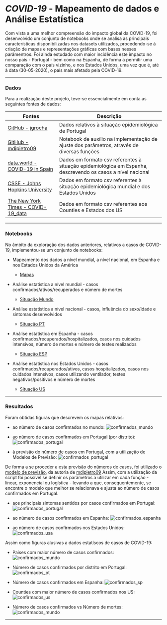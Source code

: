 # ***COVID-19*** - Mapeamento de dados e Análise Estatística

Com vista a uma melhor compreensão do impacto global da COVID-19, foi desenvolvido um conjunto de notebooks onde se analisa as principais características disponibilizadas nos datasets utilizados, procedendo-se à criação de mapas e representações gráficas com bases nesses parâmentros. Foi ainda estudado com maior incidência este impacto no nosso país - Portugal - bem como na Espanha, de forma a permitir uma comparação com o país vizinho, e nos Estados Unidos, uma vez que é, até à data (30-05-2020), o país mais afetado pela COVID-19.

---

### Dados
Para a realização deste projeto, teve-se essencialmente em conta as seguintes fontes de dados:

| Fontes  |  Descrição  |
| ------------------- | ------------------- |
|  [GitHub - jgrocha](https://github.com/jgrocha/covid-pt) |  Dados relativos à situação epidemiológica de Portugal |
|  [GitHub - mdipietro09](https://github.com/mdipietro09/DataScience_ArtificialIntelligence_Utils/blob/master/time_series/example_parametric_fit.ipynb) |  Notebook de auxílio na implementação de ajuste dos parâmetros, através de diversas funções |
| [data.world - COVID-19 in Spain](https://data.world/liz-friedman/covid-19-in-spain)  | Dados em formato csv referentes à situação epidemiológica em Espanha, descrevendo os casos a nível nacional |
| [CSSE - Johns Hopkins University](https://github.com/CSSEGISandData/COVID-19/tree/master/csse_covid_19_data)  | Dados em formato csv referentes à situação epidemiológica mundial e dos Estados Unidos |
| [The New York Times - COVID-19_data](https://github.com/nytimes/covid-19-data)  | Dados em formato csv referentes aos Counties e Estados dos US  |

---

### Notebooks
No âmbito da exploração dos dados anteriores, relativos a casos de COVID-19, implementou-se um conjunto de notebooks:

- Mapeamento dos dados a nível mundial, a nível nacional, em Espanha e nos Estados Unidos da América
    - [Mapas](/COVID_19/dados_estatísticos/Mapas.ipynb)

- Análise estatística a nível mundial - casos confirmados/ativos/recuperados e número de mortes
    - [Situação Mundo](/COVID_19/dados_estatísticos/Situacao_Mundo.ipynb)

- Análise estatística a nível nacional - casos, influência do sexo/idade e sintomas desenvolvidos
    - [Situação PT](/COVID_19/dados_estatísticos/Situação_PT.ipynb)

- Análise estatística em Espanha - casos confirmados/recuperados/hospitalizados, casos nos cuidados intensivos, número de mortes e número de testes realizados
   - [Situação ESP](/COVID_19/dados_estatísticos/Situacao_SP.ipynb)

- Análise estatística nos Estados Unidos - casos confirmados/recuperados/ativos, casos hospitalizados, casos nos cuidados intensivos, casos utilizando ventilador, testes negativos/positivos e número de mortes
   - [Situação US](/COVID_19/dados_estatísticos/Situação_US.ipynb)

---

### Resultados
Foram obtidas figuras que descrevem os mapas relativos:

- ao número de casos confirmados no mundo:
![confirmados_mundo](/COVID_19/figuras/confirmados_mundo.png)

- ao número de casos confirmados em Portugal (por distrito):
![confirmados_portugal](/COVID_19/figuras/confirmados_distrito.png)

- à previsão do número de casos em Portugal, com a utilização de Modelos de Previsão:
![confirmados_portugal](/COVID_19/figuras/portugal_fit_model.png)

De forma a se proceder a esta previsão do números de casos, foi utilizado o [modelo de previsão](https://github.com/mdipietro09/DataScience_ArtificialIntelligence_Utils/blob/master/time_series/ts_utils.py), da autoria de [mdipietro09](https://github.com/mdipietro09)
Assim, com a utilização da script foi possível se definir os parâmetros a utilizar em cada função - linear, exponencial ou logística - levando a que, consequentemente, se encontre o modelo que melhor se relacionava e ajusta ao número de casos confirmados em Portugal. 

- aos principais sintomas sentidos por casos confirmados em Portugal:
![confirmados_portugal](/COVID_19/figuras/portugal_sintomas.png)

- ao número de casos confirmados em Espanha:
![confirmados_espanha](/COVID_19/figuras/confirmados_esp.png)

- ao número de casos confirmados nos Estados Unidos:
![confirmados_usa](/COVID_19/figuras/confirmados_usa.png)

Assim como figuras alusivas a dados estatíscos de casos de COVID-19:

- Países com maior número de casos confirmados:
![confirmados_mundo](/COVID_19/figuras/dados1_mundo.png)

- Número de casos confirmados por distrito em Portugal:
![confirmados_pt](/COVID_19/figuras/dados1_pt.png)

- Número de casos confirmados em Espanha:
![confirmados_sp](/COVID_19/figuras/dados1_esp.png)

- Counties com maior número de casos confirmados nos US:
![confirmados_us](/COVID_19/figuras/dados2_us.png)

- Número de casos confirmados vs Número de mortes:
![confirmados_mundo](/COVID_19/figuras/dados1_us.png)

---
